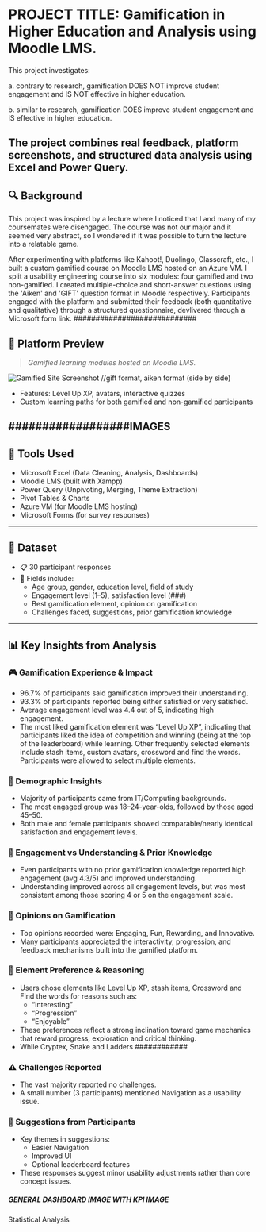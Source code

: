# PROJECT TITLE: Gamification in Higher Education and Analysis using Moodle LMS.

This project investigates:

a. contrary to research, gamification DOES NOT improve student engagement and IS NOT effective in higher education.

b. similar to research, gamification DOES improve student engagement and IS effective in higher education.
 
The project combines real feedback, platform screenshots, and structured data analysis using Excel and Power Query.
---

## 🔍 Background

This project was inspired by a lecture where I noticed that I and many of my coursemates were disengaged. The course was not our major and it seemed very abstract, so I wondered if it was possible to turn the lecture into a relatable game.

After experimenting with platforms like Kahoot!, Duolingo, Classcraft, etc., I built a custom gamified course on Moodle LMS hosted on an Azure VM. I split a usability engineering course into six modules: four gamified and two non-gamified. I created multiple-choice and short-answer questions using the 'Aiken' and 'GIFT' question format in Moodle respectively. Participants engaged with the platform and submitted their feedback (both quantitative and qualitative) through a structured questionnaire, devlivered through a Microsoft form link.
############################
## 📸 Platform Preview

> *Gamified learning modules hosted on Moodle LMS.*

![Gamified Site Screenshot](site_screenshots/moodle_homepage.png) //gift format, aiken format (side by side)

- Features: Level Up XP, avatars, interactive quizzes
- Custom learning paths for both gamified and non-gamified participants

##################IMAGES
---

## 🧰 Tools Used

- Microsoft Excel (Data Cleaning, Analysis, Dashboards)
- Moodle LMS (built with Xampp)
- Power Query (Unpivoting, Merging, Theme Extraction)
- Pivot Tables & Charts
- Azure VM (for Moodle LMS hosting)
- Microsoft Forms (for survey responses)


---

## 🧪 Dataset

- 📋 30 participant responses
- 📂 Fields include:
  - Age group, gender, education level, field of study
  - Engagement level (1–5), satisfaction level (###)
  - Best gamification element, opinion on gamification
  - Challenges faced, suggestions, prior gamification knowledge

---

## 📊 Key Insights from Analysis

### 🎮 Gamification Experience & Impact
- 96.7% of participants said gamification improved their understanding.
- 93.3% of participants reported being either satisfied or very satisfied.
- Average engagement level was 4.4 out of 5, indicating high engagement.
- The most liked gamification element was “Level Up XP”, indicating that participants liked the idea of competition and winning (being at the top of the leaderboard) while learning. Other frequently selected elements include stash items, custom avatars, crossword and find the words. Participants were allowed to select multiple elements.

### 👥 Demographic Insights
- Majority of participants came from IT/Computing backgrounds.
- The most engaged group was 18–24-year-olds, followed by those aged 45–50.
- Both male and female participants showed comparable/nearly identical satisfaction and engagement levels.

### 🔁 Engagement vs Understanding & Prior Knowledge
- Even participants with no prior gamification knowledge reported high engagement (avg 4.3/5) and improved understanding.
- Understanding improved across all engagement levels, but was most consistent among those scoring 4 or 5 on the engagement scale.

### 🧠 Opinions on Gamification
- Top opinions recorded were: Engaging, Fun, Rewarding, and Innovative.
- Many participants appreciated the interactivity, progression, and feedback mechanisms built into the gamified platform.

### 🧩 Element Preference & Reasoning
- Users chose elements like Level Up XP, stash items, Crossword and Find the words for reasons such as:
  - “Interesting”
  - “Progression”
  - “Enjoyable”
- These preferences reflect a strong inclination toward game mechanics that reward progress, exploration and critical thinking.
- While Cryptex, Snake and Ladders ############

### ⚠️ Challenges Reported
- The vast majority reported no challenges.
- A small number (3 participants) mentioned Navigation as a usability issue.

### 💬 Suggestions from Participants #################
- Key themes in suggestions:
  - Easier Navigation
  - Improved UI
  - Optional leaderboard features
- These responses suggest minor usability adjustments rather than core concept issues.



#####  GENERAL DASHBOARD IMAGE WITH KPI IMAGE #######

Statistical Analysis
